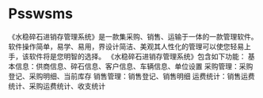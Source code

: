 # Psswsms
 《水稳碎石进销存管理系统》是一款集采购、销售、运输于一体的一款管理软件。软件操作简单，易学、易用，界设计简洁、美观其人性化的管理可以使您轻易上手，该软件将是您明智的选择。 《水稳碎石进销存管理系统》包含如下功能： 基本信息：供商信息、碎石信息、客户信息、车辆信息、单位设置 采购管理：采购登记、采购明细、当前库存 销售管理：销售登记、销售明细 运费统计：销售运费统计、采购运费统计、收支统计
